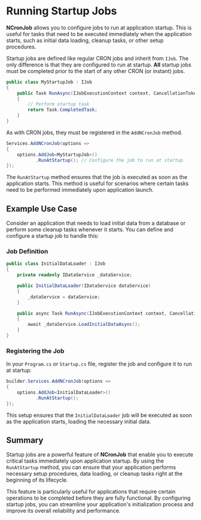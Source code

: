 # Running Startup Jobs

**NCronJob** allows you to configure jobs to run at application startup. This is useful for tasks that need to be executed immediately when the application starts, such as initial data loading, cleanup tasks, or other setup procedures.

Startup jobs are defined like regular CRON jobs and inherit from `IJob`. The only difference is that they are configured to run at startup.  **All** startup jobs must be completed prior to the start of any other CRON (or instant) jobs.

```csharp
public class MyStartupJob : IJob
{
    public Task RunAsync(IJobExecutionContext context, CancellationToken token)
    {
        // Perform startup task
        return Task.CompletedTask;
    }
}

```

As with CRON jobs, they must be registered in the `AddNCronJob` method.

```csharp
Services.AddNCronJob(options => 
{
    options.AddJob<MyStartupJob>()
           .RunAtStartup(); // Configure the job to run at startup
});
```

The `RunAtStartup` method ensures that the job is executed as soon as the application starts. This method is useful for scenarios where certain tasks need to be performed immediately upon application launch.

## Example Use Case

Consider an application that needs to load initial data from a database or perform some cleanup tasks whenever it starts. You can define and configure a startup job to handle this:

### Job Definition
```csharp
public class InitialDataLoader : IJob
{
    private readonly IDataService _dataService;

    public InitialDataLoader(IDataService dataService)
    {
        _dataService = dataService;
    }

    public async Task RunAsync(IJobExecutionContext context, CancellationToken token)
    {
        await _dataService.LoadInitialDataAsync();
    }
}
```

### Registering the Job

In your `Program.cs` or `Startup.cs` file, register the job and configure it to run at startup:

```csharp
builder.Services.AddNCronJob(options => 
{
    options.AddJob<InitialDataLoader>()
           .RunAtStartup();
});
```

This setup ensures that the `InitialDataLoader` job will be executed as soon as the application starts, loading the necessary initial data.


## Summary

Startup jobs are a powerful feature of **NCronJob** that enable you to execute critical tasks immediately upon application startup. By using the `RunAtStartup` method, you can ensure that your application performs necessary setup procedures, data loading, or cleanup tasks right at the beginning of its lifecycle.

This feature is particularly useful for applications that require certain operations to be completed before they are fully functional. By configuring startup jobs, you can streamline your application's initialization process and improve its overall reliability and performance.
